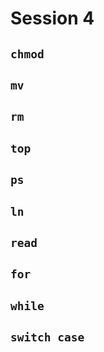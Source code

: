 # Session 4

## `chmod`

## `mv`

## `rm`

## `top`

## `ps`

## `ln`

## `read`

## `for`

## `while`

## `switch case`
